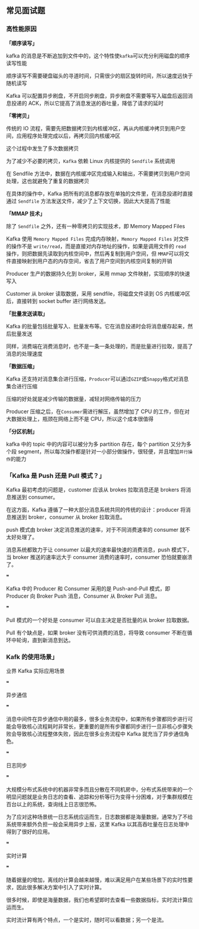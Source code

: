 ## 常见面试题

### 高性能原因

**「顺序读写」**

kafka 的消息是不断追加到文件中的，这个特性使`kafka`可以充分利用磁盘的顺序读写性能

顺序读写不需要硬盘磁头的寻道时间，只需很少的扇区旋转时间，所以速度远快于随机读写

Kafka 可以配置异步刷盘，不开启同步刷盘，异步刷盘不需要等写入磁盘后返回消息投递的 ACK，所以它提高了消息发送的吞吐量，降低了请求的延时

**「零拷贝」**

传统的 IO 流程，需要先把数据拷贝到内核缓冲区，再从内核缓冲拷贝到用户空间，应用程序处理完成以后，再拷贝回内核缓冲区

这个过程中发生了多次数据拷贝

为了减少不必要的拷贝，`Kafka` 依赖 Linux 内核提供的 `Sendfile` 系统调用

在 Sendfile 方法中，数据在内核缓冲区完成输入和输出，不需要拷贝到用户空间处理，这也就避免了重复的数据拷贝

在具体的操作中，Kafka 把所有的消息都存放在单独的文件里，在消息投递时直接通过 `Sendfile` 方法发送文件，减少了上下文切换，因此大大提高了性能

**「MMAP 技术」**

除了 `Sendfile` 之外，还有一种零拷贝的实现技术，即 Memory Mapped Files

Kafka 使用 `Memory Mapped Files` 完成内存映射，`Memory Mapped Files` 对文件的操作不是 `write/read`，而是直接对内存地址的操作，如果是调用文件的 `read` 操作，则把数据先读取到内核空间中，然后再复制到用户空间，但 `MMAP`可以将文件直接映射到用户态的内存空间，省去了用户空间到内核空间复制的开销

Producer 生产的数据持久化到 broker，采用 mmap 文件映射，实现顺序的快速写入

Customer 从 broker 读取数据，采用 sendfile，将磁盘文件读到 OS 内核缓冲区后，直接转到 socket buffer 进行网络发送。

**「批量发送读取」**

Kafka 的批量包括批量写入、批量发布等。它在消息投递时会将消息缓存起来，然后批量发送

同样，消费端在消费消息时，也不是一条一条处理的，而是批量进行拉取，提高了消息的处理速度

**「数据压缩」**

Kafka 还支持对消息集合进行压缩，`Producer`可以通过`GZIP`或`Snappy`格式对消息集合进行压缩

压缩的好处就是减少传输的数据量，减轻对网络传输的压力

Producer 压缩之后，在`Consumer`需进行解压，虽然增加了 CPU 的工作，但在对大数据处理上，瓶颈在网络上而不是 CPU，所以这个成本很值得

**「分区机制」**

kafka 中的 topic 中的内容可以被分为多 partition 存在，每个 partition 又分为多个段 segment，所以每次操作都是针对一小部分做操作，很轻便，并且增加`并行操作`的能力

### **「Kafka 是 Push 还是 Pull 模式？」**

Kafka 最初考虑的问题是，customer 应该从 brokes 拉取消息还是 brokers 将消息推送到 consumer。

在这方面，Kafka 遵循了一种大部分消息系统共同的传统的设计：producer 将消息推送到 broker，consumer 从 broker 拉取消息。

push 模式由 broker 决定消息推送的速率，对于不同消费速率的 consumer 就不太好处理了。

消息系统都致力于让 consumer 以最大的速率最快速的消费消息，push 模式下，当 broker 推送的速率远大于 consumer 消费的速率时，consumer 恐怕就要崩溃了。

❝

Kafka 中的 Producer 和 Consumer 采用的是 Push-and-Pull 模式，即 Producer 向 Broker Push 消息，Consumer 从 Broker Pull 消息。

❞

Pull 模式的一个好处是 consumer 可以自主决定是否批量的从 broker 拉取数据。

Pull 有个缺点是，如果 broker 没有可供消费的消息，将导致 consumer 不断在循环中轮询，直到新消息到达。

### **Kafk 的使用场景」**

业界 Kafka 实际应用场景

❝

异步通信

❞

消息中间件在异步通信中用的最多，很多业务流程中，如果所有步骤都同步进行可能会导致核心流程耗时非常长，更重要的是所有步骤都同步进行一旦非核心步骤失败会导致核心流程整体失败，因此在很多业务流程中 Kafka 就充当了异步通信角色。

❝

日志同步

❞

大规模分布式系统中的机器非常多而且分散在不同机房中，分布式系统带来的一个明显问题就是业务日志的查看、追踪和分析等行为变得十分困难，对于集群规模在百台以上的系统，查询线上日志很恐怖。

为了应对这种场景统一日志系统应运而生，日志数据都是海量数据，通常为了不给系统带来额外负担一般会采用异步上报，这里 Kafka 以其高吞吐量在日志处理中得到了很好的应用。

❝

实时计算

❞

随着据量的增加，离线的计算会越来越慢，难以满足用户在某些场景下的实时性要求，因此很多解决方案中引入了实时计算。

很多时候，即使是海量数据，我们也希望即时去查看一些数据指标，实时流计算应运而生。

实时流计算有两个特点，一个是实时，随时可以看数据；另一个是流。